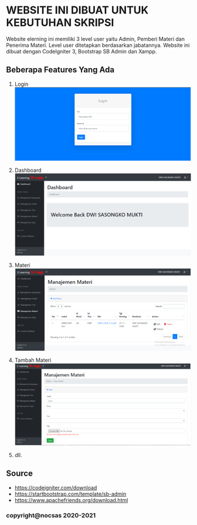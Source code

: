 # WEBSITE INI DIBUAT UNTUK KEBUTUHAN SKRIPSI

Website elerning ini memiliki 3 level user yaitu Admin, Pemberi Materi dan Penerima Materi. Level user ditetapkan berdasarkan jabatannya. Website ini dibuat dengan CodeIgniter 3, Bootstrap SB Admin dan Xampp.

## Beberapa Features Yang Ada

1. Login	
![1](gambarGit/login.png)	 

2. Dashboard	
![2](gambarGit/dashboard.png)	

3. Materi	
![3](gambarGit/materi.png)	

4. Tambah Materi	
![4](gambarGit/addmateri.png)	

5. dll.

## Source
- https://codeigniter.com/download
- https://startbootstrap.com/template/sb-admin
- https://www.apachefriends.org/download.html

### copyright@nocsas 2020-2021
